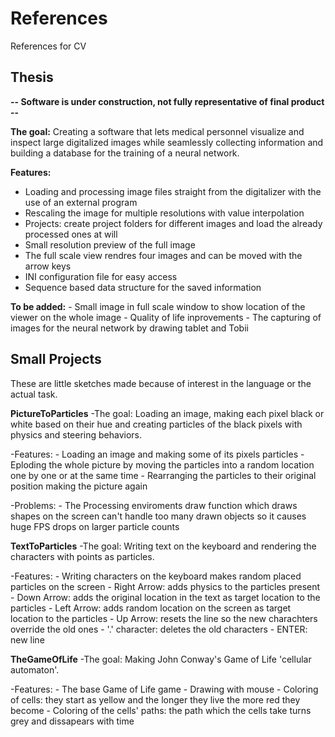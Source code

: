 # References
References for CV

## Thesis
**-- Software is under construction, not fully representative of final product --**

**The goal:**
  Creating a software that lets medical personnel visualize and inspect large digitalized images while seamlessly collecting information     and building a database for the training of a neural network.
  
**Features:**
  - Loading and processing image files straight from the digitalizer with the use of an external program
  - Rescaling the image for multiple resolutions with value interpolation
  - Projects: create project folders for different images and load the already processed ones at will
  - Small resolution preview of the full image
  - The full scale view rendres four images and can be moved with the arrow keys
  - INI configuration file for easy access
  - Sequence based data structure for the saved information
  
**To be added:**
    - Small image in full scale window to show location of the viewer on the whole image
    - Quality of life inprovements
    - The capturing of images for the neural network by drawing tablet and Tobii
  
## Small Projects

These are little sketches made because of interest in the language or the actual task.

  **PictureToParticles**
   -The goal:
      Loading an image, making each pixel black or white based on their hue and creating particles of the black pixels with physics and         steering behaviors.
      
   -Features:
      - Loading an image and making some of its pixels particles
      - Eploding the whole picture by moving the particles into a random location one by one or at the same time
      - Rearranging the particles to their original position making the picture again
      
   -Problems:
      - The Processing enviroments draw function which draws shapes on the screen can't handle too many drawn objects so it causes huge       FPS drops on larger particle counts
      
  **TextToParticles**
   -The goal:
      Writing text on the keyboard and rendering the characters with points as particles.
      
   -Features:
      - Writing characters on the keyboard makes random placed particles on the screen
      - Right Arrow: adds physics to the particles present
      - Down Arrow: adds the original location in the text as target location to the particles
      - Left Arrow: adds random location on the screen as target location to the particles
      - Up Arrow: resets the line so the new charachters override the old ones
      - '.' character: deletes the old characters
      - ENTER: new line
      
  **TheGameOfLife**
   -The goal:
      Making John Conway's Game of Life 'cellular automaton'.
      
   -Features:
      - The base Game of Life game
      - Drawing with mouse
      - Coloring of cells: they start as yellow and the longer they live the more red they become
      - Coloring of the cells' paths: the path which the cells take turns grey and dissapears with time
